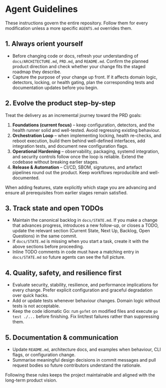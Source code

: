 # Agent Guidelines

These instructions govern the entire repository.  Follow them for every
modification unless a more specific `AGENTS.md` overrides them.

## 1. Always orient yourself
- Before changing code or docs, refresh your understanding of `docs/ARCHITECTURE.md`,
  `PRD.md`, and `README.md`.  Confirm the planned product direction and check
  whether your change fits the staged roadmap they describe.
- Capture the purpose of your change up front.  If it affects domain logic,
  detectors, locking, or health gating, plan the corresponding tests and
  documentation updates before you begin.

## 2. Evolve the product step-by-step
Treat the delivery as an incremental journey toward the PRD goals:
1. **Foundations (current focus)** – keep configuration, detectors, and the health
   runner solid and well-tested.  Avoid regressing existing behaviour.
2. **Orchestration Loop** – when implementing locking, health re-checks, and reboot
   execution, build them behind well-defined interfaces, add integration tests, and
   document new configuration flags.
3. **Operational Hardening** – observability, packaging, systemd integration, and
   security controls follow once the loop is reliable.  Extend the codebase without
   breaking earlier stages.
4. **Release & Automation** – CI/CD, SBOM, signatures, and artefact pipelines round
   out the product.  Keep workflows reproducible and well-documented.

When adding features, state explicitly which stage you are advancing and ensure all
prerequisites from earlier stages remain satisfied.

## 3. Track state and open TODOs
- Maintain the canonical backlog in `docs/STATE.md`.  If you make a change that
  advances progress, introduces a new follow-up, or closes a TODO, update the
  relevant section (Current State, Next Up, Backlog, Open Questions) in the same
  commit.
- If `docs/STATE.md` is missing when you start a task, create it with the above
  sections before proceeding.
- Inline TODO comments in code must have a matching entry in `docs/STATE.md` so
  future agents can see the full picture.

## 4. Quality, safety, and resilience first
- Evaluate security, stability, resilience, and performance implications for every
  change.  Prefer explicit configuration and graceful degradation over quick hacks.
- Add or update tests whenever behaviour changes.  Domain logic without tests is not
  acceptable.
- Keep the code idiomatic Go: run `gofmt` on modified files and execute `go test ./...`
  before finishing.  Fix lint/test failures rather than suppressing them.

## 5. Documentation & communication
- Update `README.md`, architecture docs, and examples when behaviour, CLI flags, or
  configuration change.
- Summarise meaningful design decisions in commit messages and pull request bodies
  so future contributors understand the rationale.

Following these rules keeps the project maintainable and aligned with the long-term
product vision.
